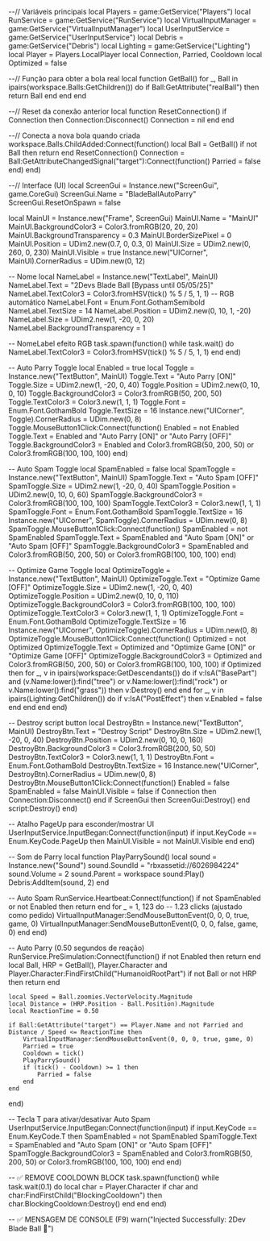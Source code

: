 --// Variáveis principais
local Players = game:GetService("Players")
local RunService = game:GetService("RunService")
local VirtualInputManager = game:GetService("VirtualInputManager")
local UserInputService = game:GetService("UserInputService")
local Debris = game:GetService("Debris")
local Lighting = game:GetService("Lighting")
local Player = Players.LocalPlayer
local Connection, Parried, Cooldown
local Optimized = false

--// Função para obter a bola real
local function GetBall()
    for _, Ball in ipairs(workspace.Balls:GetChildren()) do
        if Ball:GetAttribute("realBall") then
            return Ball
        end
    end
end

--// Reset da conexão anterior
local function ResetConnection()
    if Connection then
        Connection:Disconnect()
        Connection = nil
    end
end

--// Conecta a nova bola quando criada
workspace.Balls.ChildAdded:Connect(function()
    local Ball = GetBall()
    if not Ball then return end
    ResetConnection()
    Connection = Ball:GetAttributeChangedSignal("target"):Connect(function()
        Parried = false
    end)
end)

--// Interface (UI)
local ScreenGui = Instance.new("ScreenGui", game.CoreGui)
ScreenGui.Name = "BladeBallAutoParry"
ScreenGui.ResetOnSpawn = false

local MainUI = Instance.new("Frame", ScreenGui)
MainUI.Name = "MainUI"
MainUI.BackgroundColor3 = Color3.fromRGB(20, 20, 20)
MainUI.BackgroundTransparency = 0.3
MainUI.BorderSizePixel = 0
MainUI.Position = UDim2.new(0.7, 0, 0.3, 0)
MainUI.Size = UDim2.new(0, 260, 0, 230)
MainUI.Visible = true
Instance.new("UICorner", MainUI).CornerRadius = UDim.new(0, 12)

-- Nome
local NameLabel = Instance.new("TextLabel", MainUI)
NameLabel.Text = "2Devs Blade Ball [Bypass until 05/05/25]"
NameLabel.TextColor3 = Color3.fromHSV(tick() % 5 / 5, 1, 1) -- RGB automático
NameLabel.Font = Enum.Font.GothamSemibold
NameLabel.TextSize = 14
NameLabel.Position = UDim2.new(0, 10, 1, -20)
NameLabel.Size = UDim2.new(1, -20, 0, 20)
NameLabel.BackgroundTransparency = 1

-- NomeLabel efeito RGB
task.spawn(function()
    while task.wait() do
        NameLabel.TextColor3 = Color3.fromHSV(tick() % 5 / 5, 1, 1)
    end
end)

-- Auto Parry Toggle
local Enabled = true
local Toggle = Instance.new("TextButton", MainUI)
Toggle.Text = "Auto Parry [ON]"
Toggle.Size = UDim2.new(1, -20, 0, 40)
Toggle.Position = UDim2.new(0, 10, 0, 10)
Toggle.BackgroundColor3 = Color3.fromRGB(50, 200, 50)
Toggle.TextColor3 = Color3.new(1, 1, 1)
Toggle.Font = Enum.Font.GothamBold
Toggle.TextSize = 16
Instance.new("UICorner", Toggle).CornerRadius = UDim.new(0, 8)
Toggle.MouseButton1Click:Connect(function()
    Enabled = not Enabled
    Toggle.Text = Enabled and "Auto Parry [ON]" or "Auto Parry [OFF]"
    Toggle.BackgroundColor3 = Enabled and Color3.fromRGB(50, 200, 50) or Color3.fromRGB(100, 100, 100)
end)

-- Auto Spam Toggle
local SpamEnabled = false
local SpamToggle = Instance.new("TextButton", MainUI)
SpamToggle.Text = "Auto Spam [OFF]"
SpamToggle.Size = UDim2.new(1, -20, 0, 40)
SpamToggle.Position = UDim2.new(0, 10, 0, 60)
SpamToggle.BackgroundColor3 = Color3.fromRGB(100, 100, 100)
SpamToggle.TextColor3 = Color3.new(1, 1, 1)
SpamToggle.Font = Enum.Font.GothamBold
SpamToggle.TextSize = 16
Instance.new("UICorner", SpamToggle).CornerRadius = UDim.new(0, 8)
SpamToggle.MouseButton1Click:Connect(function()
    SpamEnabled = not SpamEnabled
    SpamToggle.Text = SpamEnabled and "Auto Spam [ON]" or "Auto Spam [OFF]"
    SpamToggle.BackgroundColor3 = SpamEnabled and Color3.fromRGB(50, 200, 50) or Color3.fromRGB(100, 100, 100)
end)

-- Optimize Game Toggle
local OptimizeToggle = Instance.new("TextButton", MainUI)
OptimizeToggle.Text = "Optimize Game [OFF]"
OptimizeToggle.Size = UDim2.new(1, -20, 0, 40)
OptimizeToggle.Position = UDim2.new(0, 10, 0, 110)
OptimizeToggle.BackgroundColor3 = Color3.fromRGB(100, 100, 100)
OptimizeToggle.TextColor3 = Color3.new(1, 1, 1)
OptimizeToggle.Font = Enum.Font.GothamBold
OptimizeToggle.TextSize = 16
Instance.new("UICorner", OptimizeToggle).CornerRadius = UDim.new(0, 8)
OptimizeToggle.MouseButton1Click:Connect(function()
    Optimized = not Optimized
    OptimizeToggle.Text = Optimized and "Optimize Game [ON]" or "Optimize Game [OFF]"
    OptimizeToggle.BackgroundColor3 = Optimized and Color3.fromRGB(50, 200, 50) or Color3.fromRGB(100, 100, 100)
    if Optimized then
        for _, v in ipairs(workspace:GetDescendants()) do
            if v:IsA("BasePart") and (v.Name:lower():find("tree") or v.Name:lower():find("rock") or v.Name:lower():find("grass")) then
                v:Destroy()
            end
        end
        for _, v in ipairs(Lighting:GetChildren()) do
            if v:IsA("PostEffect") then
                v.Enabled = false
            end
        end
    end
end)

-- Destroy script button
local DestroyBtn = Instance.new("TextButton", MainUI)
DestroyBtn.Text = "Destroy Script"
DestroyBtn.Size = UDim2.new(1, -20, 0, 40)
DestroyBtn.Position = UDim2.new(0, 10, 0, 160)
DestroyBtn.BackgroundColor3 = Color3.fromRGB(200, 50, 50)
DestroyBtn.TextColor3 = Color3.new(1, 1, 1)
DestroyBtn.Font = Enum.Font.GothamBold
DestroyBtn.TextSize = 16
Instance.new("UICorner", DestroyBtn).CornerRadius = UDim.new(0, 8)
DestroyBtn.MouseButton1Click:Connect(function()
    Enabled = false
    SpamEnabled = false
    MainUI.Visible = false
    if Connection then Connection:Disconnect() end
    if ScreenGui then ScreenGui:Destroy() end
    script:Destroy()
end)

-- Atalho PageUp para esconder/mostrar UI
UserInputService.InputBegan:Connect(function(input)
    if input.KeyCode == Enum.KeyCode.PageUp then
        MainUI.Visible = not MainUI.Visible
    end
end)

-- Som de Parry
local function PlayParrySound()
    local sound = Instance.new("Sound")
    sound.SoundId = "rbxassetid://6026984224"
    sound.Volume = 2
    sound.Parent = workspace
    sound:Play()
    Debris:AddItem(sound, 2)
end

-- Auto Spam
RunService.Heartbeat:Connect(function()
    if not SpamEnabled or not Enabled then return end
    for _ = 1, 123 do -- 1.23 clicks (ajustado como pedido)
        VirtualInputManager:SendMouseButtonEvent(0, 0, 0, true, game, 0)
        VirtualInputManager:SendMouseButtonEvent(0, 0, 0, false, game, 0)
    end
end)

-- Auto Parry (0.50 segundos de reação)
RunService.PreSimulation:Connect(function()
    if not Enabled then return end
    local Ball, HRP = GetBall(), Player.Character and Player.Character:FindFirstChild("HumanoidRootPart")
    if not Ball or not HRP then return end

    local Speed = Ball.zoomies.VectorVelocity.Magnitude
    local Distance = (HRP.Position - Ball.Position).Magnitude
    local ReactionTime = 0.50

    if Ball:GetAttribute("target") == Player.Name and not Parried and Distance / Speed <= ReactionTime then
        VirtualInputManager:SendMouseButtonEvent(0, 0, 0, true, game, 0)
        Parried = true
        Cooldown = tick()
        PlayParrySound()
        if (tick() - Cooldown) >= 1 then
            Parried = false
        end
    end
end)

-- Tecla T para ativar/desativar Auto Spam
UserInputService.InputBegan:Connect(function(input)
    if input.KeyCode == Enum.KeyCode.T then
        SpamEnabled = not SpamEnabled
        SpamToggle.Text = SpamEnabled and "Auto Spam [ON]" or "Auto Spam [OFF]"
        SpamToggle.BackgroundColor3 = SpamEnabled and Color3.fromRGB(50, 200, 50) or Color3.fromRGB(100, 100, 100)
    end
end)

-- ✅ REMOVE COOLDOWN BLOCK
task.spawn(function()
    while task.wait(0.1) do
        local char = Player.Character
        if char and char:FindFirstChild("BlockingCooldown") then
            char.BlockingCooldown:Destroy()
        end
    end
end)

-- ✅ MENSAGEM DE CONSOLE (F9)
warn("Injected Successfully: 2Dev Blade Ball 👻")
